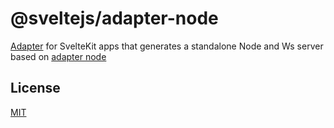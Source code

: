 # @sveltejs/adapter-node

[Adapter](https://kit.svelte.dev/docs/adapters) for SvelteKit apps that generates a standalone Node and Ws server based on [adapter node](https://github.com/sveltejs/kit/blob/master/packages/adapter-node)

## License

[MIT](LICENSE)
